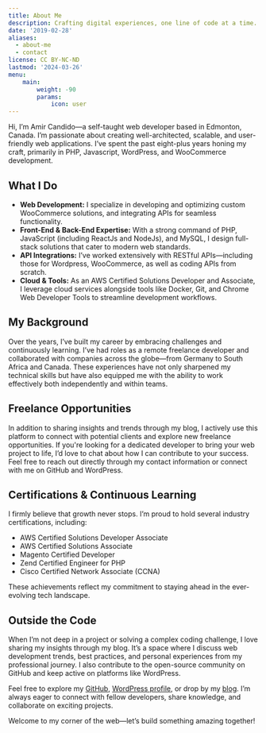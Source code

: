 ```yaml
---
title: About Me
description: Crafting digital experiences, one line of code at a time.
date: '2019-02-28'
aliases:
  - about-me
  - contact
license: CC BY-NC-ND
lastmod: '2024-03-26'
menu:
    main: 
        weight: -90
        params:
            icon: user
---
```



Hi, I’m Amir Candido—a self-taught web developer based in Edmonton, Canada. I’m passionate about creating well-architected, scalable, and user-friendly web applications. I’ve spent the past eight-plus years honing my craft, primarily in PHP, Javascript, WordPress, and WooCommerce development.

## What I Do

- **Web Development:** I specialize in developing and optimizing custom WooCommerce solutions, and integrating APIs for seamless functionality.
- **Front-End & Back-End Expertise:** With a strong command of PHP, JavaScript (including ReactJs and NodeJs), and MySQL, I design full-stack solutions that cater to modern web standards.
- **API Integrations:** I’ve worked extensively with RESTful APIs—including those for Wordpress, WooCommerce, as well as coding APIs from scratch.
- **Cloud & Tools:** As an AWS Certified Solutions Developer and Associate, I leverage cloud services alongside tools like Docker, Git, and Chrome Web Developer Tools to streamline development workflows.

## My Background

Over the years, I’ve built my career by embracing challenges and continuously learning. I’ve had roles as a remote freelance developer and collaborated with companies across the globe—from Germany to South Africa and Canada. These experiences have not only sharpened my technical skills but have also equipped me with the ability to work effectively both independently and within teams.

## Freelance Opportunities

In addition to sharing insights and trends through my blog, I actively use this platform to connect with potential clients and explore new freelance opportunities. If you're looking for a dedicated developer to bring your web project to life, I’d love to chat about how I can contribute to your success. Feel free to reach out directly through my contact information or connect with me on GitHub and WordPress.

## Certifications & Continuous Learning

I firmly believe that growth never stops. I’m proud to hold several industry certifications, including:
- AWS Certified Solutions Developer Associate
- AWS Certified Solutions Associate
- Magento Certified Developer
- Zend Certified Engineer for PHP
- Cisco Certified Network Associate (CCNA)

These achievements reflect my commitment to staying ahead in the ever-evolving tech landscape.

## Outside the Code

When I’m not deep in a project or solving a complex coding challenge, I love sharing my insights through my blog. It’s a space where I discuss web development trends, best practices, and personal experiences from my professional journey. I also contribute to the open-source community on GitHub and keep active on platforms like WordPress.

Feel free to explore my [GitHub](https://github.com/amir-candido), [WordPress profile](https://profiles.wordpress.org/amir_canteetu/), or drop by my [blog](https://amircandido.tech/). I’m always eager to connect with fellow developers, share knowledge, and collaborate on exciting projects.

Welcome to my corner of the web—let’s build something amazing together!

